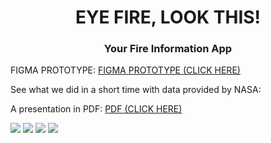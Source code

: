 <h1 align="center">EYE FIRE, LOOK THIS!</h1>
<h3 align="center">Your Fire Information App</h3>

<p>FIGMA PROTOTYPE: <a target="_blank" href="https://www.figma.com/proto/I9dH8Y6R8r3TDMuvGHD7U2/Untitled?type=design&node-id=2-74&t=iHWN5zoYnaM7Gpo3-1&scaling=scale-down&page-id=0%3A1&starting-point-node-id=2%3A74&mode=design">FIGMA PROTOTYPE (CLICK HERE)</a> </p>
<p>See what we did in a short time with data provided by NASA:  </p>

<p>A presentation in PDF: <a href="NASA_Space_Apps_2023_-_MacuX_-_EyeFire (3).pdf">PDF (CLICK HERE)</a></p>



   <img src="./images/2023-10-08_3.png">
   <img src="./images/2023-10-08_4.png">
   <img src="./images/2023-10-08_5.png">
   <img src="./images/2023-10-08_6.png">


